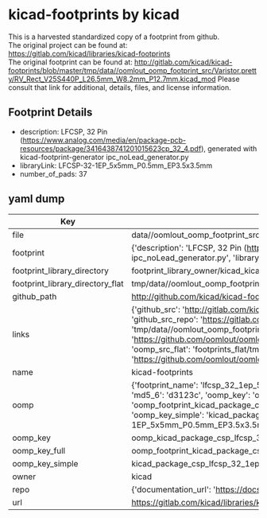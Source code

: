 # kicad-footprints by kicad  
This is a harvested standardized copy of a footprint from github.  
The original project can be found at:  
https://gitlab.com/kicad/libraries/kicad-footprints  
The original footprint can be found at:
http://gitlab.com/kicad/kicad-footprints/blob/master/tmp/data//oomlout_oomp_footprint_src/Varistor.pretty/RV_Rect_V25S440P_L26.5mm_W8.2mm_P12.7mm.kicad_mod
Please consult that link for additional, details, files, and license information.  
## Footprint Details
* description: LFCSP, 32 Pin (https://www.analog.com/media/en/package-pcb-resources/package/3416438741201015623cp_32_4.pdf), generated with kicad-footprint-generator ipc_noLead_generator.py  
* libraryLink: LFCSP-32-1EP_5x5mm_P0.5mm_EP3.5x3.5mm  
* number_of_pads: 37  
## yaml dump  
| Key | Value |  
| --- | --- |  
| file | data//oomlout_oomp_footprint_src/kicad-footprints/Package_CSP.pretty/LFCSP-32-1EP_5x5mm_P0.5mm_EP3.5x3.5mm.kicad_mod |  
| footprint | {'description': 'LFCSP, 32 Pin (https://www.analog.com/media/en/package-pcb-resources/package/3416438741201015623cp_32_4.pdf), generated with kicad-footprint-generator ipc_noLead_generator.py', 'libraryLink': 'LFCSP-32-1EP_5x5mm_P0.5mm_EP3.5x3.5mm', 'number_of_pads': 37} |  
| footprint_library_directory | footprint_library_owner/kicad_kicad-footprints/ |  
| footprint_library_directory_flat | tmp/data//oomlout_oomp_footprint_src/footprints_flat/kicad_package_csp_lfcsp_32_1ep_5x5mm_p0_5mm_ep3_5x3_5mm/working |  
| github_path | http://github.com/kicad/kicad-footprints/blob/master/tmp/data//oomlout_oomp_footprint_src/Package_CSP.pretty/LFCSP-32-1EP_5x5mm_P0.5mm_EP3.5x3.5mm.kicad_mod |  
| links | {'github_src': 'http://gitlab.com/kicad/kicad-footprints/blob/master/tmp/data//oomlout_oomp_footprint_src/Varistor.pretty/RV_Rect_V25S440P_L26.5mm_W8.2mm_P12.7mm.kicad_mod', 'github_src_repo': 'https://gitlab.com/kicad/libraries/kicad-footprints', 'oomp_bot': 'tmp/data//oomlout_oomp_footprint_src/footprints/kicad_package_csp_lfcsp_32_1ep_5x5mm_p0_5mm_ep3_5x3_5mm/working', 'oomp_bot_github': 'https://github.com/oomlout/oomlout_oomp_footprint_bot/tree/main/tmp/data//oomlout_oomp_footprint_src/footprints/kicad_package_csp_lfcsp_32_1ep_5x5mm_p0_5mm_ep3_5x3_5mm/working', 'oomp_src_flat': 'footprints_flat/tmp/data//oomlout_oomp_footprint_src/footprints_flat/kicad_package_csp_lfcsp_32_1ep_5x5mm_p0_5mm_ep3_5x3_5mm/working', 'oomp_src_flat_github': 'https://github.com/oomlout/oomlout_oomp_footprint_src/tree/main/tmp/data//oomlout_oomp_footprint_src/footprints_flat/kicad_package_csp_lfcsp_32_1ep_5x5mm_p0_5mm_ep3_5x3_5mm/working'} |  
| name | kicad-footprints |  
| oomp | {'footprint_name': 'lfcsp_32_1ep_5x5mm_p0_5mm_ep3_5x3_5mm', 'library_name': 'package_csp', 'md5': 'd3123ca864e43c96eac879c408474803', 'md5_10': 'd3123ca864', 'md5_5': 'd3123', 'md5_6': 'd3123c', 'oomp_key': 'oomp_kicad_package_csp_lfcsp_32_1ep_5x5mm_p0_5mm_ep3_5x3_5mm', 'oomp_key_extra': 'oomp_footprint_kicad_package_csp_lfcsp_32_1ep_5x5mm_p0_5mm_ep3_5x3_5mm', 'oomp_key_full': 'oomp_footprint_kicad_package_csp_lfcsp_32_1ep_5x5mm_p0_5mm_ep3_5x3_5mm_d3123c', 'oomp_key_simple': 'kicad_package_csp_lfcsp_32_1ep_5x5mm_p0_5mm_ep3_5x3_5mm', 'original_filename': 'data//oomlout_oomp_footprint_src/kicad-footprints/Package_CSP.pretty/LFCSP-32-1EP_5x5mm_P0.5mm_EP3.5x3.5mm.kicad_mod', 'owner_name': 'kicad'} |  
| oomp_key | oomp_kicad_package_csp_lfcsp_32_1ep_5x5mm_p0_5mm_ep3_5x3_5mm |  
| oomp_key_full | oomp_footprint_kicad_package_csp_lfcsp_32_1ep_5x5mm_p0_5mm_ep3_5x3_5mm |  
| oomp_key_simple | kicad_package_csp_lfcsp_32_1ep_5x5mm_p0_5mm_ep3_5x3_5mm |  
| owner | kicad |  
| repo | {'documentation_url': 'https://docs.github.com/rest/repos/repos#get-a-repository', 'message': 'Not Found'} |  
| url | https://gitlab.com/kicad/libraries/kicad-footprints |  

